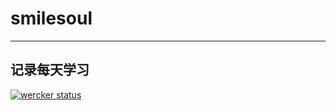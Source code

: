 # smilesoul
---
## 记录每天学习

[![wercker status](https://app.wercker.com/status/83f5abdff56dace1d57c0ed59a02488f/s/master "wercker status")](https://app.wercker.com/project/byKey/83f5abdff56dace1d57c0ed59a02488f)
